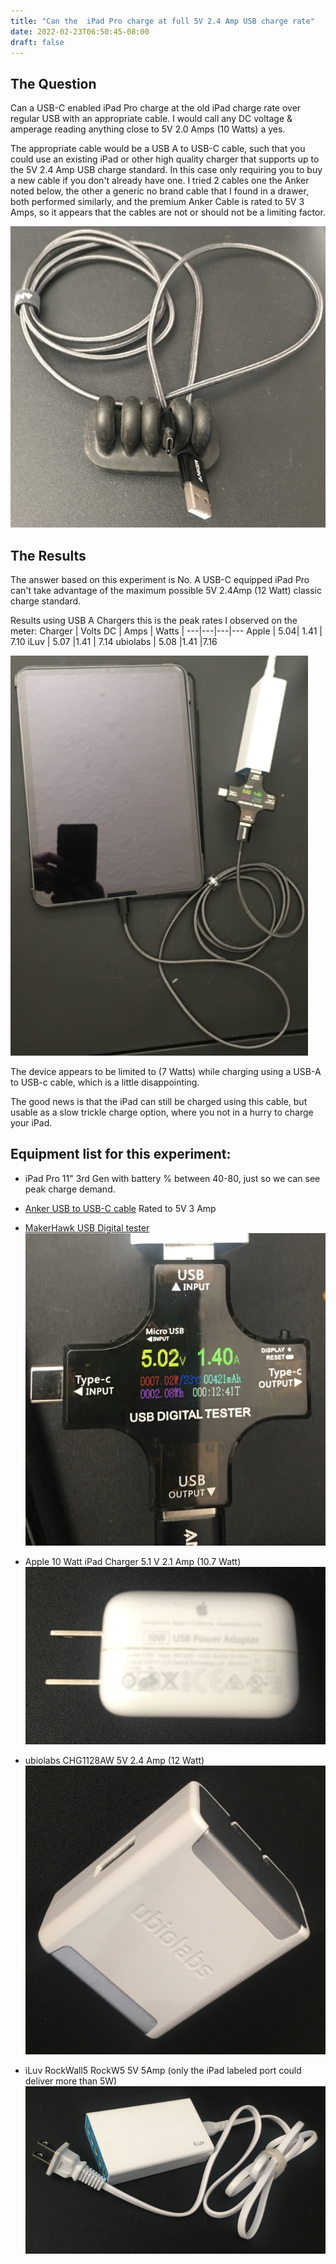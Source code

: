 ```yaml
---
title: "Can the  iPad Pro charge at full 5V 2.4 Amp USB charge rate"
date: 2022-02-23T06:50:45-08:00
draft: false
---
```

## The Question
Can a USB-C enabled iPad Pro charge at the old iPad charge rate over regular USB with an appropriate cable. I would call any DC voltage & amperage reading anything close to 5V 2.0 Amps (10 Watts) a yes.

The appropriate cable would be a USB A to USB-C cable, such that you could use an existing iPad or other high quality charger that supports up to the 5V 2.4 Amp USB charge standard. In this case only requiring you to buy a new cable if you don't already have one. I tried 2 cables one the Anker noted below, the other a generic no brand cable that I found in a drawer, both performed similarly, and the premium Anker Cable is rated to 5V 3 Amps, so it appears that the cables are not or should not be a limiting factor.

![Anker branded silver gray braided material USB to USB-C cable on display showing connectors ](USB-USB-C_Cable.png)
## The Results
The answer based on this experiment is No. A USB-C equipped iPad Pro can't take advantage of the maximum possible 5V 2.4Amp (12 Watt) classic charge standard. 

Results using USB A Chargers this is the peak rates I observed on the meter:
Charger | Volts DC | Amps | Watts |
---|---|---|---
Apple |   5.04| 1.41  | 7.10
iLuv   |  5.07 |1.41 | 7.14
ubiolabs | 5.08 |1.41  |7.16

![iPad Pro with MakerHawk tester, usb cable and the iLuv charger, displaying how the test was done](wholeTestSetup.png)

The device appears to be limited to (7 Watts) while charging using a USB-A to USB-c cable, which is a little disappointing. 

The good news is that the iPad can still be charged using this cable, but usable as a slow trickle charge option, where you not in a hurry to charge your iPad.


## Equipment list for this experiment:

- iPad Pro 11" 3rd Gen with battery % between 40-80, just so we can see peak charge demand.

- [Anker USB to USB-C cable](https://www.amazon.com/gp/product/B07DC5PPFV/ref=ppx_yo_dt_b_search_asin_title?ie=UTF8&psc=1) Rated to 5V 3 Amp

- [MakerHawk USB Digital tester](https://www.amazon.com/gp/product/B07DCTG6LH/ref=ppx_yo_dt_b_search_asin_title?ie=UTF8&psc=1)
![MakerHawk USB Digital tester](USB_DIGITAL_TESTER.png)

- Apple 10 Watt iPad Charger 5.1 V 2.1 Amp (10.7 Watt) 
![Apple 10 Watt Charger, came with iPad Mini 4th gen](Apple10WCharger.png)
- ubiolabs CHG1128AW 5V 2.4 Amp (12 Watt) 
![ubiolabs 12 Watt charger](ubiolabsCharger.png)
- iLuv RockWall5 RockW5 5V 5Amp (only the iPad labeled port could deliver more than 5W) 
![iLuv RockWall5 Charger](iLuvCharger.png)
 

